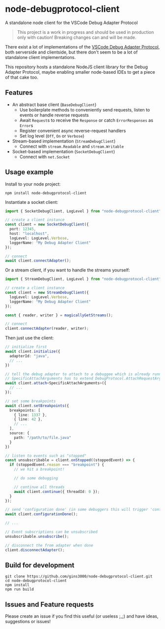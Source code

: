 # node-debugprotocol-client
A standalone node client for the VSCode Debug Adapter Protocol

> This project is a work in progress and should be used in production only with caution! Breaking changes can and will be made.

There exist a lot of implementations of the [VSCode Debug Adapter Protocol](https://microsoft.github.io/debug-adapter-protocol/), both serverside and clientside, but there don't seem to be a lot of standalone client implementations.

This repository hosts a standalone NodeJS client library for the Debug Adapter Protocol, maybe enabling smaller node-based IDEs to get a piece of that cake too.

## Features
- An abstract base client (`BaseDebugClient`)
  - Use boilerplate methods to conveniently send requests, listen to events or handle reverse requests
  - Await `Request`s to receive the `Response` or catch `ErrorResponses` as `Error`s
  - Register convenient async reverse-request handlers
  - Set log level (`Off`, `On` or `Verbose`)
- Stream-based implementation (`StreamDebugClient`)
  - Connect with `stream.Readable` and `stream.Writable`
- Socket-based implementation (`SocketDebugClient`)
  - Connect with `net.Socket`


## Usage example

Install to your node project:
```shell
npm install node-debugprotocol-client
```


Instantiate a socket client:
```ts
import { SocketDebugClient, LogLevel } from "node-debugprotocol-client";

// create a client instance
const client = new SocketDebugClient({
  port: 12345,
  host: "localhost",
  logLevel: LogLevel.Verbose,
  loggerName: "My Debug Adapter Client"
});

// connect
await client.connectAdapter();
```

Or a stream client, if you want to handle the streams yourself:
```ts
import { StreamDebugClient, LogLevel } from "node-debugprotocol-client";

// create a client instance
const client = new StreamDebugClient({
  logLevel: LogLevel.Verbose,
  loggerName: "My Debug Adapter Client"
});

const { reader, writer } = magicallyGetStreams();

// connect
client.connectAdapter(reader, writer);
```

Then just use the client:
```ts
// initialize first
await client.initialize({
  adapterId: "java",
  // ...
})

// tell the debug adapter to attach to a debuggee which is already running somewhere
// SpecificAttachArguments has to extend DebugProtocol.AttachRequestArguments
await client.attach<SpecificAttachArguments>({
  // ...
});

// set some breakpoints
await client.setBreakpoints({
  breakpoints: [
    { line: 1337 },
    { line: 42 },
    // ...
  ],
  source: {
    path: "/path/to/file.java"
  }
})

// listen to events such as "stopped"
const unsubscribable = client.onStopped((stoppedEvent) => {
  if (stoppedEvent.reason === "breakpoint") { 
    // we hit a breakpoint!

    // do some debugging

    // continue all threads
    await client.continue({ threadId: 0 });
  }
});

// send 'configuration done' (in some debuggers this will trigger 'continue' if attach was awaited)
await client.configurationDone();

// ...

// Event subscriptions can be unsubscribed
unsubscribable.unsubscribe();

// disconnect the from adapter when done
client.disconnectAdapter();
```

## Build for development

```shell
git clone https://github.com/gins3000/node-debugprotocol-client.git
cd node-debugprotocol-client
npm install
npm run build
```

## Issues and Feature requests
Please create an issue if you find this useful (or useless ;_;) and have ideas, suggestions or issues!
